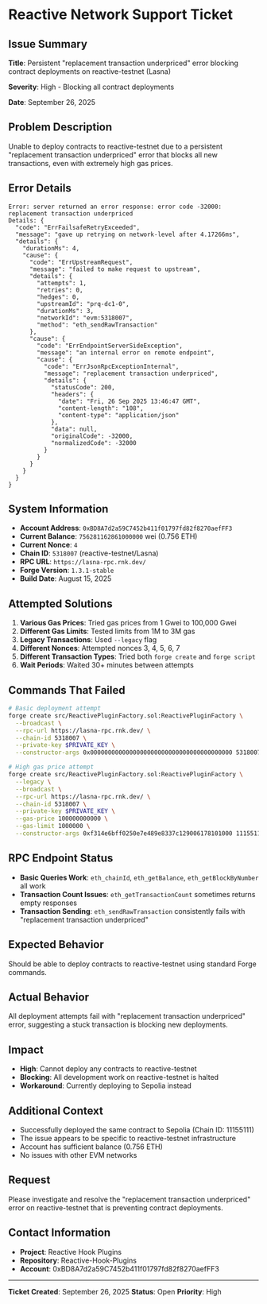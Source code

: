 # Reactive Network Support Ticket

## Issue Summary
**Title**: Persistent "replacement transaction underpriced" error blocking contract deployments on reactive-testnet (Lasna)

**Severity**: High - Blocking all contract deployments

**Date**: September 26, 2025

## Problem Description
Unable to deploy contracts to reactive-testnet due to a persistent "replacement transaction underpriced" error that blocks all new transactions, even with extremely high gas prices.

## Error Details
```
Error: server returned an error response: error code -32000: replacement transaction underpriced
Details: {
  "code": "ErrFailsafeRetryExceeded",
  "message": "gave up retrying on network-level after 4.17266ms",
  "details": {
    "durationMs": 4,
    "cause": {
      "code": "ErrUpstreamRequest",
      "message": "failed to make request to upstream",
      "details": {
        "attempts": 1,
        "retries": 0,
        "hedges": 0,
        "upstreamId": "prq-dc1-0",
        "durationMs": 3,
        "networkId": "evm:5318007",
        "method": "eth_sendRawTransaction"
      },
      "cause": {
        "code": "ErrEndpointServerSideException",
        "message": "an internal error on remote endpoint",
        "cause": {
          "code": "ErrJsonRpcExceptionInternal",
          "message": "replacement transaction underpriced",
          "details": {
            "statusCode": 200,
            "headers": {
              "date": "Fri, 26 Sep 2025 13:46:47 GMT",
              "content-length": "108",
              "content-type": "application/json"
            },
            "data": null,
            "originalCode": -32000,
            "normalizedCode": -32000
          }
        }
      }
    }
  }
}
```

## System Information
- **Account Address**: `0xBD8A7d2a59C7452b411f01797fd82f8270aefFF3`
- **Current Balance**: `756281162861000000` wei (0.756 ETH)
- **Current Nonce**: `4`
- **Chain ID**: `5318007` (reactive-testnet/Lasna)
- **RPC URL**: `https://lasna-rpc.rnk.dev/`
- **Forge Version**: `1.3.1-stable`
- **Build Date**: August 15, 2025

## Attempted Solutions
1. **Various Gas Prices**: Tried gas prices from 1 Gwei to 100,000 Gwei
2. **Different Gas Limits**: Tested limits from 1M to 3M gas
3. **Legacy Transactions**: Used `--legacy` flag
4. **Different Nonces**: Attempted nonces 3, 4, 5, 6, 7
5. **Different Transaction Types**: Tried both `forge create` and `forge script`
6. **Wait Periods**: Waited 30+ minutes between attempts

## Commands That Failed
```bash
# Basic deployment attempt
forge create src/ReactivePluginFactory.sol:ReactivePluginFactory \
  --broadcast \
  --rpc-url https://lasna-rpc.rnk.dev/ \
  --chain-id 5318007 \
  --private-key $PRIVATE_KEY \
  --constructor-args 0x0000000000000000000000000000000000000000 5318007

# High gas price attempt
forge create src/ReactivePluginFactory.sol:ReactivePluginFactory \
  --legacy \
  --broadcast \
  --rpc-url https://lasna-rpc.rnk.dev/ \
  --chain-id 5318007 \
  --private-key $PRIVATE_KEY \
  --gas-price 100000000000 \
  --gas-limit 1000000 \
  --constructor-args 0xf314e6bff0250e7e489e8337c129006178101000 11155111
```

## RPC Endpoint Status
- **Basic Queries Work**: `eth_chainId`, `eth_getBalance`, `eth_getBlockByNumber` all work
- **Transaction Count Issues**: `eth_getTransactionCount` sometimes returns empty responses
- **Transaction Sending**: `eth_sendRawTransaction` consistently fails with "replacement transaction underpriced"

## Expected Behavior
Should be able to deploy contracts to reactive-testnet using standard Forge commands.

## Actual Behavior
All deployment attempts fail with "replacement transaction underpriced" error, suggesting a stuck transaction is blocking new deployments.

## Impact
- **High**: Cannot deploy any contracts to reactive-testnet
- **Blocking**: All development work on reactive-testnet is halted
- **Workaround**: Currently deploying to Sepolia instead

## Additional Context
- Successfully deployed the same contract to Sepolia (Chain ID: 11155111)
- The issue appears to be specific to reactive-testnet infrastructure
- Account has sufficient balance (0.756 ETH)
- No issues with other EVM networks

## Request
Please investigate and resolve the "replacement transaction underpriced" error on reactive-testnet that is preventing contract deployments.

## Contact Information
- **Project**: Reactive Hook Plugins
- **Repository**: Reactive-Hook-Plugins
- **Account**: 0xBD8A7d2a59C7452b411f01797fd82f8270aefFF3

---
**Ticket Created**: September 26, 2025
**Status**: Open
**Priority**: High
